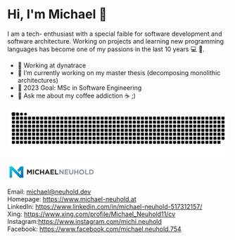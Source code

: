 # Hi, I'm Michael 👋

I am a tech- enthusiast with a special faible for software development and software architecture. Working on projects and learning new programming languages has become one of my passions in the last 10 years 💻 🚀. 

- 🔭 Working at dynatrace
- 🌱 I’m currently working on my master thesis (decomposing monolithic architectures)
- 🎯 2023 Goal: MSc in Software Engineering
- 💬 Ask me about my coffee addiction ☕ ;)

![commit snake](./github-contribution-grid-snake.svg)

<img src="./Michael-Neuhold-small.svg" alt="drawing" style="width:200px;"/>

Email:    michael@neuhold.dev </br>
Homepage: https://www.michael-neuhold.at </br>
LinkedIn: https://www.linkedin.com/in/michael-neuhold-517312157/ </br>
Xing:     https://www.xing.com/profile/Michael_Neuhold11/cv </br>
Instagram:https://www.instagram.com/michi.neuhold </br>
Facebook: https://www.facebook.com/michael.neuhold.754

